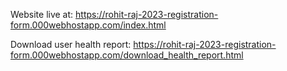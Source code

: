 Website live at: 
https://rohit-raj-2023-registration-form.000webhostapp.com/index.html

Download user health report: 
https://rohit-raj-2023-registration-form.000webhostapp.com/download_health_report.html

